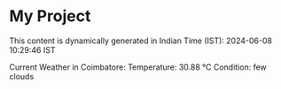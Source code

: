 # My Project

This content is dynamically generated in Indian Time (IST): 2024-06-08 10:29:46 IST


Current Weather in Coimbatore:
Temperature: 30.88 °C
Condition: few clouds
